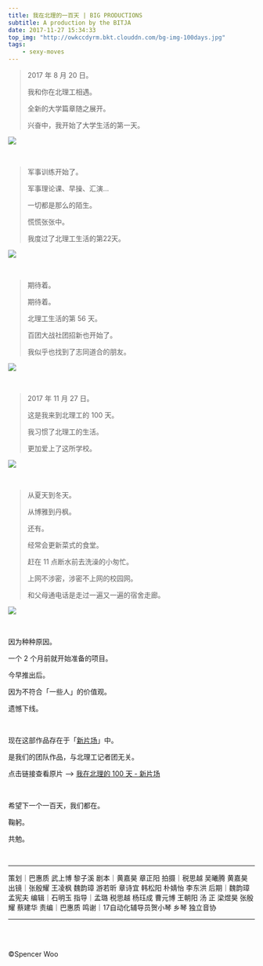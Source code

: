 ```yaml
---
title: 我在北理的一百天 | BIG PRODUCTIONS
subtitle: A production by the BITJA
date: 2017-11-27 15:34:33
top_img: "http://owkccdyrm.bkt.clouddn.com/bg-img-100days.jpg"
tags:
	- sexy-moves
---
```


> 2017 年 8 月 20 日。
>
> 我和你在北理工相遇。
>
> 全新的大学篇章随之展开。
>
> 兴奋中，我开始了大学生活的第一天。

![](http://owkccdyrm.bkt.clouddn.com/100%20days.jpg)

<br>

> 军事训练开始了。
>
> 军事理论课、早操、汇演...
>
> 一切都是那么的陌生。
>
> 慌慌张张中。
>
> 我度过了北理工生活的第22天。

![](http://owkccdyrm.bkt.clouddn.com/100days_1.jpg)

<br>

> 期待着。
>
> 期待着。
>
> 北理工生活的第 56 天。
>
> 百团大战社团招新也开始了。
>
> 我似乎也找到了志同道合的朋友。

![](http://owkccdyrm.bkt.clouddn.com/100days_2.jpg)

<br>

> 2017 年 11 月 27 日。
>
> 这是我来到北理工的 100 天。
>
> 我习惯了北理工的生活。
>
> 更加爱上了这所学校。

![](http://owkccdyrm.bkt.clouddn.com/100days_3.jpg)

<br>

>从夏天到冬天。
>
>从博雅到丹枫。
>
>还有。
>
>经常会更新菜式的食堂。
>
>赶在 11 点断水前去洗澡的小匆忙。
>
>上网不涉密，涉密不上网的校园网。
>
>和父母通电话是走过一遍又一遍的宿舍走廊。

![](http://owkccdyrm.bkt.clouddn.com/100days_4.jpg)

<br>

因为种种原因。

一个 2 个月前就开始准备的项目。

今早推出后。

因为不符合「一些人」的价值观。

遗憾下线。

<br>

现在这部作品存在于「[新片场](http://www.xinpianchang.com/square)」中。

是我们的团队作品，与北理工记者团无关。

点击链接查看原片 —> [我在北理的 100 天 - 新片场](http://www.xinpianchang.com/a102547?from=space)

<br>

希望下一个一百天，我们都在。

鞠躬。

共勉。

<br>

---

策划｜巴惠质 武上博 黎子溪
剧本｜黄嘉昊 章正阳
拍摄｜税思越 吴曦腾 黄嘉昊
出镜｜张殷耀 王凌枫 魏韵璋 游若昕 章诗宜 韩松阳 朴婧怡 李东洪
后期｜魏韵璋 孟宪夫
编辑｜石明玉
指导｜孟璐 税思越 杨珏成 曹元博 王朝阳 汤 正 梁煜昊 张殷耀 蔡建华
责编｜巴惠质
鸣谢｜17自动化辅导员贺小琴 乡琴 独立音协

---

<br>

<br>

©Spencer Woo

